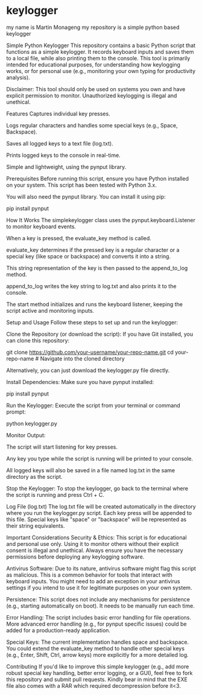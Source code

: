 # keylogger
my name is Martin Monageng my repository is a simple python based keylogger

Simple Python Keylogger
This repository contains a basic Python script that functions as a simple keylogger. It records keyboard inputs and saves them to a local file, while also printing them to the console. This tool is primarily intended for educational purposes, for understanding how keylogging works, or for personal use (e.g., monitoring your own typing for productivity analysis).

Disclaimer: This tool should only be used on systems you own and have explicit permission to monitor. Unauthorized keylogging is illegal and unethical.

Features
Captures individual key presses.

Logs regular characters and handles some special keys (e.g., Space, Backspace).

Saves all logged keys to a text file (log.txt).

Prints logged keys to the console in real-time.

Simple and lightweight, using the pynput library.

Prerequisites
Before running this script, ensure you have Python installed on your system. This script has been tested with Python 3.x.

You will also need the pynput library. You can install it using pip:

pip install pynput

How It Works
The simplekeylogger class uses the pynput.keyboard.Listener to monitor keyboard events.

When a key is pressed, the evaluate_key method is called.

evaluate_key determines if the pressed key is a regular character or a special key (like space or backspace) and converts it into a string.

This string representation of the key is then passed to the append_to_log method.

append_to_log writes the key string to log.txt and also prints it to the console.

The start method initializes and runs the keyboard listener, keeping the script active and monitoring inputs.

Setup and Usage
Follow these steps to set up and run the keylogger:

Clone the Repository (or download the script):
If you have Git installed, you can clone this repository:

git clone https://github.com/your-username/your-repo-name.git
cd your-repo-name # Navigate into the cloned directory

Alternatively, you can just download the keylogger.py file directly.

Install Dependencies:
Make sure you have pynput installed:

pip install pynput

Run the Keylogger:
Execute the script from your terminal or command prompt:

python keylogger.py

Monitor Output:

The script will start listening for key presses.

Any key you type while the script is running will be printed to your console.

All logged keys will also be saved in a file named log.txt in the same directory as the script.

Stop the Keylogger:
To stop the keylogger, go back to the terminal where the script is running and press Ctrl + C.

Log File (log.txt)
The log.txt file will be created automatically in the directory where you run the keylogger.py script. Each key press will be appended to this file. Special keys like "space" or "backspace" will be represented as their string equivalents.

Important Considerations
Security & Ethics: This script is for educational and personal use only. Using it to monitor others without their explicit consent is illegal and unethical. Always ensure you have the necessary permissions before deploying any keylogging software.

Antivirus Software: Due to its nature, antivirus software might flag this script as malicious. This is a common behavior for tools that interact with keyboard inputs. You might need to add an exception in your antivirus settings if you intend to use it for legitimate purposes on your own system.

Persistence: This script does not include any mechanisms for persistence (e.g., starting automatically on boot). It needs to be manually run each time.

Error Handling: The script includes basic error handling for file operations. More advanced error handling (e.g., for pynput specific issues) could be added for a production-ready application.

Special Keys: The current implementation handles space and backspace. You could extend the evaluate_key method to handle other special keys (e.g., Enter, Shift, Ctrl, arrow keys) more explicitly for a more detailed log.

Contributing
If you'd like to improve this simple keylogger (e.g., add more robust special key handling, better error logging, or a GUI), feel free to fork this repository and submit pull requests.
Kindly bear in mind that the EXE file also comes with a RAR which required decompression before it<3.
